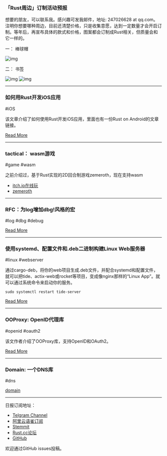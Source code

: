 ### 「Rust周边」订制活动预报

想要的朋友，可以联系我。感兴趣可发我邮件，地址: 247026628 at qq.com。注明你想要哪种周边，目前还清楚价格，只是收集意愿，达到一定数量才会开启订制。等年后，再宣布具体的款式和价格，图案都会订制成Rust相关，但质量会和它一样的。

一： 棒球帽

![img](https://wx3.sinaimg.cn/mw690/71684decly1fzplfsr5t9j20u012eqec.jpg)


二： 书签

![img](https://wx3.sinaimg.cn/mw690/71684decly1fzpm3n7hq9j20au0hkq8r.jpg)
![img](https://wx3.sinaimg.cn/mw690/71684decly1fzpm4ijiorj20lc180q6b.jpg)

---

### 如何用Rust开发iOS应用

#iOS

该文章介绍了如何使用Rust开发iOS应用，里面也有一份Rust on Android的文章链接。

[Read More](https://medium.com/visly/rust-on-ios-39f799b3c1dd)

---

### tactical： wasm游戏

#game #wasm

之前介绍过，基于Rust实现的2D回合制游戏zemeroth，现在支持wasm

- [itch.io在线玩](https://ozkriff.itch.io/zemeroth)
- [zemeroth](https://github.com/ozkriff/zemeroth)

---

### RFC：为log增加dbg!风格的宏

#log #dbg #debug

[Read More](https://github.com/rust-lang-nursery/log/pull/317)

---

### 使用systemd、配置文件和.deb二进制构建Linux Web服务器

#linux #webserver

通过cargo-deb，将你的web项目生成.deb文件，并配合systemd和配置文件，就可以把tide、actix-web或rocket等项目，变成像nginx那样的“Linux App”。就可以通过系统命令来启动你的服务。

```
sudo systemctl restart tide-server
```

[Read More](https://gill.net.in/posts/creating-web-server-deb-binary-with-rust/)

---

### OOProxy: OpenID代理库

#openid #oauth2

该文作者介绍了OOProxy库，支持OpenID和OAuth2。

[Read More](https://medium.com/hal24k-techblog/announcing-ooproxy-b041bab2bc85)

---

### Domain: 一个DNS库

#dns

[domain](https://github.com/NLnetLabs/domain)

---

日报订阅地址：

- [Telgram Channel](https://t.me/rust_daily_news )
- [阿里云语雀订阅](https://www.yuque.com/chaosbot/rustnews)
- [Stemmit](https://steemit.com/@blackanger)
- [Rust.cc论坛](https://rust.cc)
- [GitHub](https://github.com/RustStudy/rust_daily_news)

欢迎通过GitHub issues投稿。